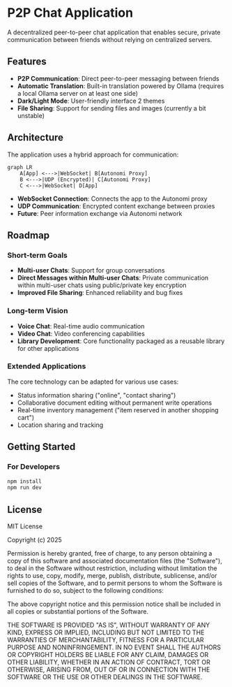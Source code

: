 # P2P Chat Application

A decentralized peer-to-peer chat application that enables secure, private communication between friends without relying on centralized servers.

## Features

- **P2P Communication**: Direct peer-to-peer messaging between friends
- **Automatic Translation**: Built-in translation powered by Ollama (requires a local Ollama server on at least one side)
- **Dark/Light Mode**: User-friendly interface 2 themes
- **File Sharing**: Support for sending files and images (currently a bit unstable)

## Architecture

The application uses a hybrid approach for communication:

```mermaid
graph LR
    A[App] <--->|WebSocket| B[Autonomi Proxy]
    B <--->|UDP (Encrypted)| C[Autonomi Proxy]
    C <--->|WebSocket| D[App]
```

- **WebSocket Connection**: Connects the app to the Autonomi proxy
- **UDP Communication**: Encrypted content exchange between proxies
- **Future**: Peer information exchange via Autonomi network

## Roadmap

### Short-term Goals
- **Multi-user Chats**: Support for group conversations
- **Direct Messages within Multi-user Chats**: Private communication within multi-user chats using public/private key encryption
- **Improved File Sharing**: Enhanced reliability and bug fixes

### Long-term Vision
- **Voice Chat**: Real-time audio communication
- **Video Chat**: Video conferencing capabilities
- **Library Development**: Core functionality packaged as a reusable library for other applications

### Extended Applications
The core technology can be adapted for various use cases:
- Status information sharing ("online", "contact sharing")
- Collaborative document editing without permanent write operations
- Real-time inventory management ("item reserved in another shopping cart")
- Location sharing and tracking

## Getting Started

### For Developers
```bash
npm install
npm run dev
```

## License

MIT License

Copyright (c) 2025

Permission is hereby granted, free of charge, to any person obtaining a copy
of this software and associated documentation files (the "Software"), to deal
in the Software without restriction, including without limitation the rights
to use, copy, modify, merge, publish, distribute, sublicense, and/or sell
copies of the Software, and to permit persons to whom the Software is
furnished to do so, subject to the following conditions:

The above copyright notice and this permission notice shall be included in all
copies or substantial portions of the Software.

THE SOFTWARE IS PROVIDED "AS IS", WITHOUT WARRANTY OF ANY KIND, EXPRESS OR
IMPLIED, INCLUDING BUT NOT LIMITED TO THE WARRANTIES OF MERCHANTABILITY,
FITNESS FOR A PARTICULAR PURPOSE AND NONINFRINGEMENT. IN NO EVENT SHALL THE
AUTHORS OR COPYRIGHT HOLDERS BE LIABLE FOR ANY CLAIM, DAMAGES OR OTHER
LIABILITY, WHETHER IN AN ACTION OF CONTRACT, TORT OR OTHERWISE, ARISING FROM,
OUT OF OR IN CONNECTION WITH THE SOFTWARE OR THE USE OR OTHER DEALINGS IN THE
SOFTWARE.
